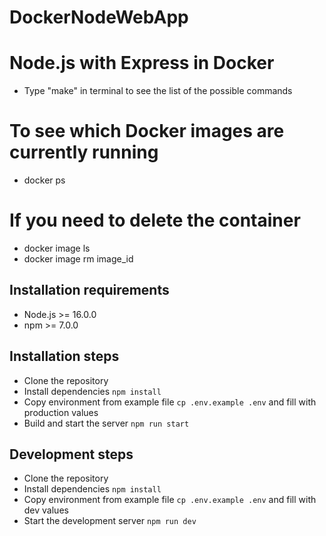# DockerNodeWebApp
# Node.js with Express in Docker
- Type "make" in terminal to see the list of the possible commands

# To see which Docker images are currently running
- docker ps

# If you need to delete the container
- docker image ls
- docker image rm image_id

## Installation requirements
- Node.js >= 16.0.0
- npm >= 7.0.0

## Installation steps
- Clone the repository
- Install dependencies `npm install`
- Copy environment from example file `cp .env.example .env` and fill with production values
- Build and start the server `npm run start`

## Development steps
- Clone the repository
- Install dependencies `npm install`
- Copy environment from example file `cp .env.example .env` and fill with dev values
- Start the development server `npm run dev`